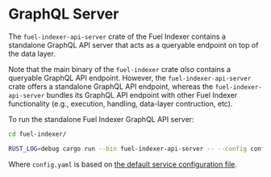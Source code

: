 # GraphQL Server

The `fuel-indexer-api-server` crate of the Fuel Indexer contains a standalone GraphQL API server that acts as a queryable endpoint on top of the data layer.

Note that the main binary of the `fuel-indexer` crate _also_ contains a queryable GraphQL API endpoint. However, the `fuel-indexer-api-server` crate offers a standalone GraphQL API endpoint, whereas the `fuel-indexer-api-server` bundles its GraphQL API endpoint with other Fuel Indexer functionality (e.g., execution, handling, data-layer contruction, etc).

To run the standalone Fuel Indexer GraphQL API server:

```bash
cd fuel-indexer/

RUST_LOG=debug cargo run --bin fuel-indexer-api-server -- --config config.yaml
```

Where `config.yaml` is based on [the default service configuration file](https://github.com/FuelLabs/fuel-indexer/blob/master/config.yaml).
